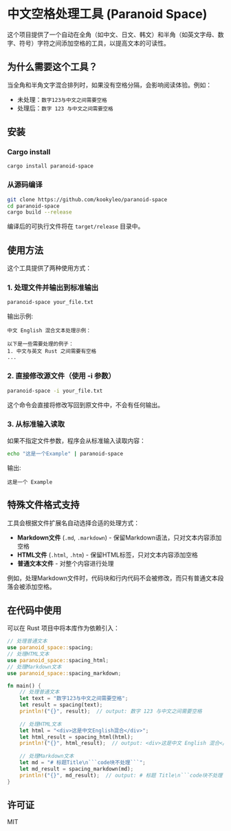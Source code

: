 # 中文空格处理工具 (Paranoid Space)

这个项目提供了一个自动在全角（如中文、日文、韩文）和半角（如英文字母、数字、符号）字符之间添加空格的工具，以提高文本的可读性。

## 为什么需要这个工具？

当全角和半角文字混合排列时，如果没有空格分隔，会影响阅读体验。例如：

- 未处理：`数字123与中文之间需要空格`
- 处理后：`数字 123 与中文之间需要空格`

## 安装

### Cargo install

```
cargo install paranoid-space
```

### 从源码编译

```bash
git clone https://github.com/kookyleo/paranoid-space
cd paranoid-space
cargo build --release
```

编译后的可执行文件将在 `target/release` 目录中。

## 使用方法

这个工具提供了两种使用方式：

### 1. 处理文件并输出到标准输出

```bash
paranoid-space your_file.txt
```

输出示例:
```
中文 English 混合文本处理示例：

以下是一些需要处理的例子：
1. 中文与英文 Rust 之间需要有空格
...
```

### 2. 直接修改源文件（使用 -i 参数）

```bash
paranoid-space -i your_file.txt
```

这个命令会直接将修改写回到原文件中，不会有任何输出。

### 3. 从标准输入读取

如果不指定文件参数，程序会从标准输入读取内容：

```bash
echo "这是一个Example" | paranoid-space
```

输出:
```
这是一个 Example
```

## 特殊文件格式支持

工具会根据文件扩展名自动选择合适的处理方式：

- **Markdown文件** (`.md`, `.markdown`) - 保留Markdown语法，只对文本内容添加空格
- **HTML文件** (`.html`, `.htm`) - 保留HTML标签，只对文本内容添加空格
- **普通文本文件** - 对整个内容进行处理

例如，处理Markdown文件时，代码块和行内代码不会被修改，而只有普通文本段落会被添加空格。

## 在代码中使用

可以在 Rust 项目中将本库作为依赖引入：

```rust
// 处理普通文本
use paranoid_space::spacing;
// 处理HTML文本
use paranoid_space::spacing_html;
// 处理Markdown文本
use paranoid_space::spacing_markdown;

fn main() {
    // 处理普通文本
    let text = "数字123与中文之间需要空格";
    let result = spacing(text);
    println!("{}", result);  // output: 数字 123 与中文之间需要空格
    
    // 处理HTML文本
    let html = "<div>这是中文English混合</div>";
    let html_result = spacing_html(html);
    println!("{}", html_result);  // output: <div>这是中文 English 混合</div>
    
    // 处理Markdown文本
    let md = "# 标题Title\n```code块不处理```";
    let md_result = spacing_markdown(md);
    println!("{}", md_result);  // output: # 标题 Title\n```code块不处理```
}
```

## 许可证

MIT